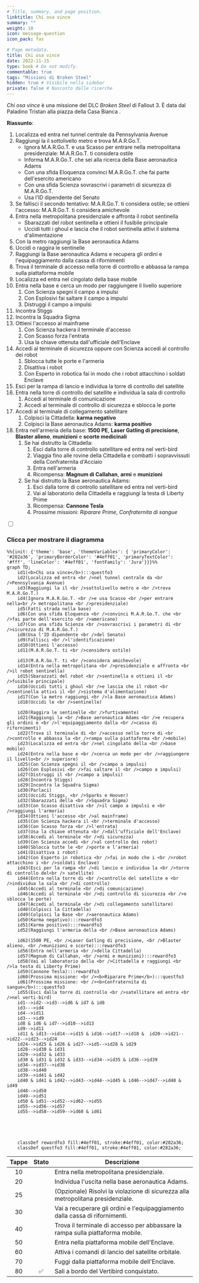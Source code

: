 ```yaml
---
# Title, summary, and page position.
linktitle: Chi osa vince
summary: ""
weight: 10
icon: message-question
icon_pack: fas

# Page metadata.
title: Chi osa vince
date: 2022-11-15
type: book # Do not modify.
commentable: true
tags: "Missioni di Broken Steel"
hidden: true # Visibile nella sidebar
private: false # Nascosto dalle ricerche
---
```


<div class="fo3">

*Chi osa vince* è una missione del DLC *Broken Steel* di Fallout 3. È data dal Paladino Tristan alla piazza della Casa Bianca <!--TODO-->.

**Riassunto**:
1. Localizza ed entra nel tunnel centrale da Pennsylvania Avenue
2. Raggiungi la il sottolivello metro e trova M.A.R.Go.T.
   - Ignora M.A.R.Go.T. e usa Scasso per entrare nella metropolitana presidenziale: M.A.R.Go.T. ti considera ostile
   - Informa M.A.R.Go.T. che sei alla ricerca della Base aeronautica Adams
   - Con una sfida Eloquenza convinci M.A.R.Go.T. che fai parte dell'esercito americano
   - Con una sfida Scienza sovrascrivi i parametri di sicurezza di M.A.R.Go.T.
   - Usa l'ID dipendente del Senato
3. Se fallisci il secondo tentativo: M.A.R.Go.T. ti considera ostile; se ottieni l'accesso: M.A.R.Go.T. ti considera amichevole
4. Entra nella metropolitana presidenziale e affronta il robot sentinella
   - Sbarazzati del robot sentinella e ottieni il fusibile principale
   - Uccidi tutti i ghoul e lascia che il robot sentinella attivi il sistema d'alimentazione
5. Con la metro raggiungi la Base aeronautica Adams
6. Uccidi o raggira le sentinelle
7. Raggiungi la Base aeronautica Adams e recupera gli ordini e l'equipaggiamento dalla cassa di rifornimenti
8.  Trova il terminale di accesso nella torre di controllo e abbassa la rampa sulla piattaforma mobile
9.  Localizza ed entra nel cingolato della base mobile
10. Entra nella base e cerca un modo per raggiungere il livello superiore
    1.  Con Scienza spegni il campo a impulsi
    2.  Con Esplosivi fai saltare il campo a impulsi
    3.  Distruggi il campo a impulsi
11. Incontra Stiggs
12. Incontra la Squadra Sigma
13. Ottieni l'accesso al mainframe
    1.  Con Scienza hackera il terminale d'accesso
    2.  Con Scasso forza l'entrata
    3.  Usa la chiave ottenuta dall'ufficiale dell'Enclave
14. Accedi al terminale di sicurezza oppure con Scienza accedi al controllo dei robot
    1.  Sblocca tutte le porte e l'armeria
    2.  Disattiva i robot
    3.  Con Esperto in robotica fai in modo che i robot attacchino i soldati Enclave
15. Esci per la rampa di lancio e individua la torre di controllo del satellite
16. Entra nella torre di controllo del satellite e individua la sala di controllo
    1.  Accedi al terminale di comunicazione
    2.  Accedi al terminale di controllo di sicurezza e sblocca le porte
17. Accedi al terminale di collegamento satellitare
    1.  Colpisci la Cittadella: **karma negativo**
    2.  Colpisci la Base aeronautica Adams: **karma positivo**
18. Entra nell'armeria della base: **1500 PE**, **Laser Gatling di precisione**, **Blaster alieno**, **munizioni** e **scorte medicinali**
    1. Se hai distrutto la Cittadella:
       1. Esci dalla torre di controllo satellitare ed entra nel verti-bird 
       2. Viaggia fino alle rovine della Cittadella e combatti i sopravvissuti della Confraternita d'Acciaio
       3. Entra nell'armeria
       4. Ricompensa: **Magnum di Callahan**, **armi** e **munizioni**
    2. Se hai distrutto la Base aeronautica Adams:
       1. Esci dalla torre di controllo satellitare ed entra nel verti-bird
       2. Vai al laboratorio della Cittadella e raggiungi la testa di Liberty Prime
       3. Ricompensa: **Cannone Tesla**
       4. Prossime missioni: *Riparare Prime*, *Confraternita di sangue*


<section class="chart-collapse">
<input type="checkbox" name="collapse2" id="handle2">
<h3 class="handle">
<label for="handle2">Clicca per mostrare il diagramma</label>
</h3>
<div class="content">

```mermaid
%%{init: {'theme': 'base', 'themeVariables': { 'primaryColor': '#282a36', 'primaryBorderColor': '#4eff01', 'primaryTextColor': '#fff', 'lineColor': '#4eff01', 'fontFamily': 'Jura'}}}%%
graph TD;
    id1(<b>Chi osa vince</b>):::questfo3
    id2(Localizza ed entra <br />nel tunnel centrale da <br />Pennsylvania Avenue)
    id3(Raggiungi la il <br />sottolivello metro e <br />trova M.A.R.Go.T.)
    id4(Ignora M.A.R.Go.T. <br />e usa Scasso <br />per entrare nella<br /> metropolitana <br />presidenziale)
    id5(Fatti strada nella base)
    id6(Con una sfida Eloquenza <br />convinci M.A.R.Go.T. che <br />fai parte dell'esercito <br />americano)
    id7(Con una sfida Scienza <br />sovrascrivi i parametri di <br />sicurezza di M.A.R.Go.T.) 
    id8(Usa l'ID dipendente <br />del Senato)
    id9(Fallisci <br />l'identificazione)
    id10(Ottieni l'accesso)
    id11(M.A.R.Go.T. ti <br />considera ostile)

    id13(M.A.R.Go.T. ti <br />considera amichevole) 
    id14(Entra nella metropolitana <br />presidenziale e affronta <br />il robot sentinella)
    id15(Sbarazzati del robot <br />sentinella e ottieni il <br />fusibile principale)
    id16(Uccidi tutti i ghoul <br />e lascia che il robot <br />sentinella attivi il <br />sistema d'alimentazione)
    id17(Con la metro raggiungi <br />la Base aeronautica Adams)
    id18(Uccidi le <br />sentinelle)

    id20(Raggira le sentinelle <br />furtivamente)
    id21(Raggiungi la <br />Base aeronautica Adams <br />e recupera gli ordini e <br />l'equipaggiamento dalla <br />cassa di rifornimenti)
    id22(Trova il terminale di <br />accesso nella torre di <br />controllo e abbassa la <br />rampa sulla piattaforma <br />mobile)
    id23(Localizza ed entra <br />nel cingolato della <br />base mobile)
    id24(Entra nella base e <br />cerca un modo per <br />raggiungere il livello<br /> superiore)
    id25(Con Scienza spegni il <br />campo a impulsi)
    id26(Con Esplosivi <br />fai saltare il <br />campo a impulsi)
    id27(Distruggi il <br />campo a impulsi)
    id28(Incontra Stiggs)
    id29(Incontra la Squadra Sigma)
    id30(Parlaci)
    id31(Uccidi Stiggs, <br />Sparks e Hoover)
    id32(Sbarazzati della <br />Squadra Sigma)
    id33(Con Scasso disattiva <br />il campo a impulsi e <br />raggiungi l'armeria)
    id34(Ottieni l'accesso <br />al mainframe)
    id35(Con Scienza hackera il <br />terminale d'accesso)
    id36(Con Scasso forza <br />l'entrata)
    id37(Usa la chiave ottenuta <br />dall'ufficiale dell'Enclave)
    id38(Accedi al terminale <br />di sicurezza)
    id39(Con Scienza accedi <br />al controllo dei robot)
    id40(Sblocca tutte le <br />porte e l'armeria)
    id41(Disattiva i robot)
    id42(Con Esperto in robotica <br />fai in modo che i <br />robot attacchino i <br />soldati Enclave)
    id43(Esci per la rampa <br />di lancio e individua la <br />torre di controllo del<br /> satellite)
    id44(Entra nella torre di <br />controllo del satellite e <br />individua la sala <br />di controllo)
    id45(Accedi al terminale <br />di comunicazione)
    id46(Accedi al terminale <br />di controllo di sicurezza <br />e sblocca le porte)
    id47(Accedi al terminale <br />di collegamento satellitare)
    id48(Colpisci la Cittadella)
    id49(Colpisci la Base <br />aeronautica Adams)
    id50(Karma negativo):::rewardfo3
    id51(Karma positivo):::rewardfo3
    id52(Raggiungi l'armeria della <br />Base aeronautica Adams)

    id62(1500 PE, <br />Laser Gatling di precisione, <br />Blaster alieno, <br />munizioni e scorte):::rewardfo3
    id56(Entra nell'armeria <br />della Cittadella)
    id57(Magnum di Callahan, <br />armi e munizioni):::rewardfo3
    id58(Vai al laboratorio della <br />Cittadella e raggiungi <br />la testa di Liberty Prime)
    id59(Cannone Tesla):::rewardfo3
    id60(Prossima missione: <br /><b>Riparare Prime</b>):::questfo3
    id61(Prossima missione: <br /><b>Confraternita di sangue</b>):::questfo3
    id55(Esci dalla torre di controllo <br />satellitare ed entra <br />nel verti-bird)
    id1-->id2-->id3-->id6 & id7 & id8
    id3--->id4
    id4-->id11
    id3--->id9
    id8 & id6 & id7-->id10-->id13
    id9-->id11
    id11 & id13-->id14-->id15 & id16-->id17-->id18 &  id20-->id21-->id22-->id23-->id24
    id24-->id25 & id26 & id27-->id5-->id28 & id29
    id28-->id30 & id31
    id29-->id32 & id33
    id30 & id31 & id32 & id33-->id34-->id35 & id36-->id39
    id34-->id37-->id38
    id38-->id40
    id39-->id41 & id42
    id40 & id41 & id42-->id43-->id44-->id45 & id46-->id47-->id48 & id49
    id48-->id50
    id49-->id51
    id50 & id51-->id52-->id62-->id55
    id55-->id56-->id57
    id55-->id58-->id59-->id60 & id61
    
    
    
    
    
    classDef rewardfo3 fill:#4eff01, stroke:#4eff01, color:#282a36;
    classDef questfo3 fill:#4eff01, stroke:#4eff01, color:#282a36;
```

</div>
</section>

| Tappe |       Stato        | Descrizione                                                                      |
|:-----:|:------------------:| -------------------------------------------------------------------------------- |
|  10   |                    | Entra nella metropolitana presidenziale.                                         |
|  20   |                    | Individua l'uscita nella base aeronautica Adams.                                 |
|  25   |                    | (Opzionale) Risolvi la violazione di sicurezza alla metropolitana presidenziale. |
|  30   |                    | Vai a recuperare gli ordini e l'equipaggiamento dalla cassa di rifornimenti.     |
|  40   |                    | Trova il terminale di accesso per abbassare la rampa sulla piattaforma mobile.   |
|  50   |                    | Entra nella piattaforma mobile dell'Enclave.                                     |
|  60   |                    | Attiva i comandi di lancio del satellite orbitale.                               |
|  70   |                    | Fuggi dalla piattaforma mobile dell'Enclave.                                     |
|  80   | :white_check_mark: | Sali a bordo del Vertibird conquistato.                                          |


</div>
